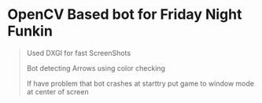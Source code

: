 



OpenCV Based bot for Friday Night Funkin
=====================
>Used DXGI for fast ScreenShots
>
>Bot detecting Arrows using color checking
>
>If have problem that bot crashes at starttry put game to window mode at center of screen


